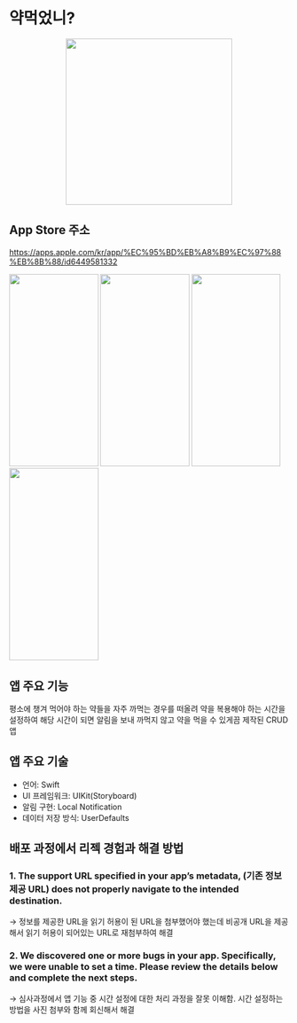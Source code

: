 # 약먹었니?

<p align="center">
  <img src="https://github.com/kdh5018/takeMedicine/assets/104900735/8a767743-3bda-4497-bf17-79f33a40a7b3" width="300", height="300">
</p>

## App Store 주소
https://apps.apple.com/kr/app/%EC%95%BD%EB%A8%B9%EC%97%88%EB%8B%88/id6449581332

<p>
  <img src="https://github.com/kdh5018/takeMedicine/assets/104900735/ef469388-f57b-441f-997e-e46d346b1f8a" width="160.5", height="347.25">
  <img src="https://github.com/kdh5018/takeMedicine/assets/104900735/7eeb383c-be79-4578-b209-7f552c4b061c" width="160.5", height="347.25">
  <img src="https://github.com/kdh5018/takeMedicine/assets/104900735/3376d3ca-1a29-4dc1-9eeb-26185a1ac235" width="160.5", height="347.25">
  <img src="https://github.com/kdh5018/takeMedicine/assets/104900735/b8451965-eb33-4b5d-a7de-4ae43b2b0833" width="160.5", height="347.25">
</p>

## 앱 주요 기능
평소에 챙겨 먹어야 하는 약들을 자주 까먹는 경우를 떠올려 약을 복용해야 하는 시간을 설정하여 해당 시간이 되면 알림을 보내 까먹지 않고 약을 먹을 수 있게끔 제작된 CRUD 앱

## 앱 주요 기술
- 언어: Swift
- UI 프레임워크: UIKit(Storyboard)
- 알림 구현: Local Notification
- 데이터 저장 방식: UserDefaults

## 배포 과정에서 리젝 경험과 해결 방법
### 1. The support URL specified in your app’s metadata, (기존 정보제공 URL) does not properly navigate to the intended destination.
&rarr; 정보를 제공한 URL을 읽기 허용이 된 URL을 첨부했어야 했는데 비공개 URL을 제공해서 읽기 허용이 되어있는 URL로 재첨부하여 해결
### 2. We discovered one or more bugs in your app. Specifically, we were unable to set a time. Please review the details below and complete the next steps. 
&rarr; 심사과정에서 앱 기능 중 시간 설정에 대한 처리 과정을 잘못 이해함. 시간 설정하는 방법을 사진 첨부와 함께 회신해서 해결
